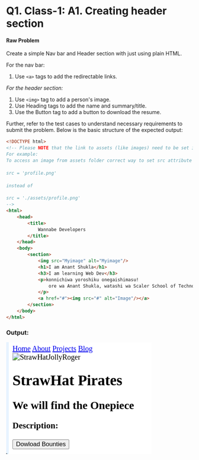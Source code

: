 # Q1. Class-1: A1. Creating header section

#### Raw Problem
Create a simple Nav bar and Header section with just using plain HTML.

For the nav bar:
1. Use `<a>` tags to add the redirectable links.

*For the header section:*
1. Use `<img>` tag to add a person's image.
2. Use Heading tags to add the name and summary/title.
3. Use the Button tag to add a button to download the resume.

Further, refer to the test cases to understand necessary requirements to submit the problem.
Below is the basic structure of the expected output:


```html
<!DOCTYPE html>
<!-- Please NOTE that the link to assets (like images) need to be set in global context.
For example:
To access an image from assets folder correct way to set src attribute is 

src = 'profile.png'

instead of 

src = './assets/profile.png'
-->
<html>
    <head>
        <title>
            Wannabe Developers
        </title>
    </head>
    <body>
        <section>
            <img src="Myimage" alt="Myimage"/>
            <h1>I am Anant Shukla</h1>
            <h3>I am learning Web Dev</h3>
            <p>konnichiwa yoroshiku onegaishimasu!
                ore wa Anant Shukla, watashi wa Scaler School of Technology no gakusei desu.
            </p>
            <a href="#"><img src="#" alt="Image"/></a>
        </section>
    </body>
</html>
```

### Output:

![Alt text](image.png)
